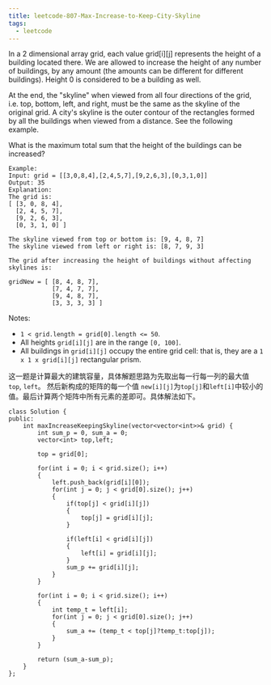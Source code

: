 ```yaml
---
title: leetcode-807-Max-Increase-to-Keep-City-Skyline
tags:
  - leetcode
---
```


In a 2 dimensional array grid, each value grid[i][j] represents the height of a building located there. We are allowed to increase the height of any number of buildings, by any amount (the amounts can be different for different buildings). Height 0 is considered to be a building as well.

<!--more-->

At the end, the "skyline" when viewed from all four directions of the grid, i.e. top, bottom, left, and right, must be the same as the skyline of the original grid. A city's skyline is the outer contour of the rectangles formed by all the buildings when viewed from a distance. See the following example.

What is the maximum total sum that the height of the buildings can be increased?

```
Example:
Input: grid = [[3,0,8,4],[2,4,5,7],[9,2,6,3],[0,3,1,0]]
Output: 35
Explanation:
The grid is:
[ [3, 0, 8, 4],
  [2, 4, 5, 7],
  [9, 2, 6, 3],
  [0, 3, 1, 0] ]

The skyline viewed from top or bottom is: [9, 4, 8, 7]
The skyline viewed from left or right is: [8, 7, 9, 3]

The grid after increasing the height of buildings without affecting skylines is:

gridNew = [ [8, 4, 8, 7],
            [7, 4, 7, 7],
            [9, 4, 8, 7],
            [3, 3, 3, 3] ]
```

Notes:

* `1 < grid.length = grid[0].length <= 50`.
* All heights `grid[i][j]` are in the range `[0, 100]`.
* All buildings in `grid[i][j]` occupy the entire grid cell: that is, they are a `1 x 1 x grid[i][j]` rectangular prism.

这一题是计算最大的建筑容量，具体解题思路为先取出每一行每一列的最大值 `top`, `left`。 然后新构成的矩阵的每一个值 `new[i][j]`为`top[j]`和`left[i]`中较小的值。最后计算两个矩阵中所有元素的差即可。具体解法如下。

```
class Solution {
public:
    int maxIncreaseKeepingSkyline(vector<vector<int>>& grid) {
        int sum_p = 0, sum_a = 0;
        vector<int> top,left;

        top = grid[0];

        for(int i = 0; i < grid.size(); i++)
        {
            left.push_back(grid[i][0]);
            for(int j = 0; j < grid[0].size(); j++)
            {
                if(top[j] < grid[i][j])
                {
                    top[j] = grid[i][j];
                }

                if(left[i] < grid[i][j])
                {
                    left[i] = grid[i][j];
                }
                sum_p += grid[i][j];
            }
        }

        for(int i = 0; i < grid.size(); i++)
        {
            int temp_t = left[i];
            for(int j = 0; j < grid[0].size(); j++)
            {
                sum_a += (temp_t < top[j]?temp_t:top[j]);
            }
        }

        return (sum_a-sum_p);
    }
};
```
